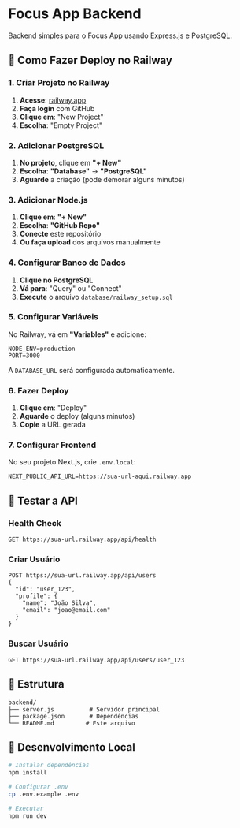 # Focus App Backend

Backend simples para o Focus App usando Express.js e PostgreSQL.

## 🚀 Como Fazer Deploy no Railway

### 1. Criar Projeto no Railway

1. **Acesse**: [railway.app](https://railway.app)
2. **Faça login** com GitHub
3. **Clique em**: "New Project"
4. **Escolha**: "Empty Project"

### 2. Adicionar PostgreSQL

1. **No projeto**, clique em **"+ New"**
2. **Escolha**: **"Database"** → **"PostgreSQL"**
3. **Aguarde** a criação (pode demorar alguns minutos)

### 3. Adicionar Node.js

1. **Clique em**: **"+ New"**
2. **Escolha**: **"GitHub Repo"**
3. **Conecte** este repositório
4. **Ou faça upload** dos arquivos manualmente

### 4. Configurar Banco de Dados

1. **Clique no PostgreSQL**
2. **Vá para**: "Query" ou "Connect"
3. **Execute** o arquivo `database/railway_setup.sql`

### 5. Configurar Variáveis

No Railway, vá em **"Variables"** e adicione:

```
NODE_ENV=production
PORT=3000
```

A `DATABASE_URL` será configurada automaticamente.

### 6. Fazer Deploy

1. **Clique em**: "Deploy"
2. **Aguarde** o deploy (alguns minutos)
3. **Copie** a URL gerada

### 7. Configurar Frontend

No seu projeto Next.js, crie `.env.local`:

```
NEXT_PUBLIC_API_URL=https://sua-url-aqui.railway.app
```

## 🧪 Testar a API

### Health Check

```
GET https://sua-url.railway.app/api/health
```

### Criar Usuário

```
POST https://sua-url.railway.app/api/users
{
  "id": "user_123",
  "profile": {
    "name": "João Silva",
    "email": "joao@email.com"
  }
}
```

### Buscar Usuário

```
GET https://sua-url.railway.app/api/users/user_123
```

## 📁 Estrutura

```
backend/
├── server.js          # Servidor principal
├── package.json       # Dependências
└── README.md         # Este arquivo
```

## 🔧 Desenvolvimento Local

```bash
# Instalar dependências
npm install

# Configurar .env
cp .env.example .env

# Executar
npm run dev
```
